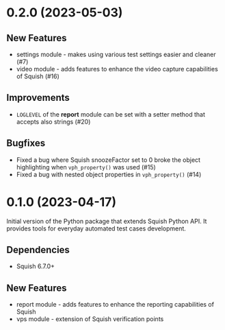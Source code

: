 # 0.2.0 (2023-05-03)
## New Features
- settings module - makes using various test settings easier and cleaner (#7)
- video module - adds features to enhance the video capture capabilities of Squish (#16)
## Improvements
- `LOGLEVEL` of the **report** module can be set with a setter method that accepts also strings (#20)
## Bugfixes
- Fixed a bug where Squish snoozeFactor set to 0 broke the object highlighting when `vph_property()` was used (#15)
- Fixed a bug with nested object properties in `vph_property()` (#14)

# 0.1.0 (2023-04-17)
Initial version of the Python package that extends Squish Python API. It provides tools for everyday automated test cases development.
## Dependencies
- Squish 6.7.0+
## New Features
- report module - adds features to enhance the reporting capabilities of Squish
- vps module - extension of Squish verification points
